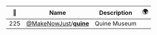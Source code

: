 |:star2: | Name | Description | 🌍|
|---|---|---|---|
|225|[@MakeNowJust](https://github.com/MakeNowJust)/[**quine**](https://github.com/MakeNowJust/quine)|Quine Museum||


